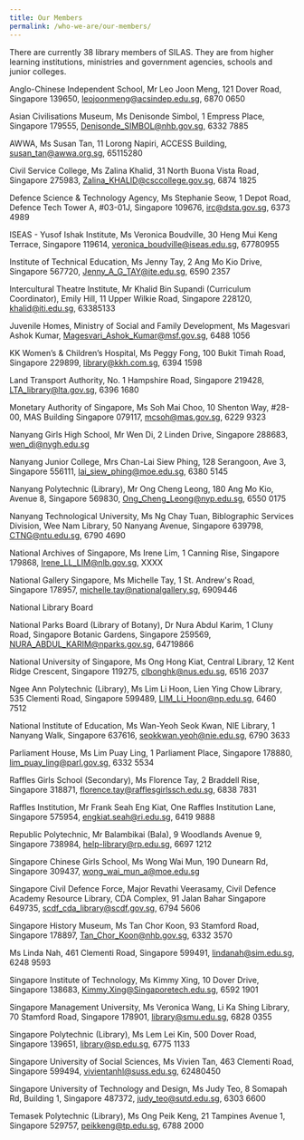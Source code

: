 ```yaml
---
title: Our Members
permalink: /who-we-are/our-members/
---
```

There are currently 38 library members of SILAS. They are from higher learning institutions, ministries and government agencies, schools and junior colleges.



Anglo-Chinese Independent School, Mr Leo Joon Meng,
121 Dover Road, Singapore 139650, leojoonmeng@acsindep.edu.sg, 6870 0650

Asian Civilisations Museum, Ms Denisonde Simbol, 1 Empress Place, Singapore 179555, Denisonde_SIMBOL@nhb.gov.sg, 6332 7885

AWWA, Ms Susan Tan, 11 Lorong Napiri, ACCESS Building, susan_tan@awwa.org.sg, 65115280

Civil Service College, Ms Zalina Khalid, 31 North Buona Vista Road, Singapore 275983, Zalina_KHALID@csccollege.gov.sg, 6874 1825

Defence Science & Technology Agency, Ms Stephanie Seow, 1 Depot Road, Defence Tech Tower A, #03-01J, Singapore 109676, irc@dsta.gov.sg, 6373 4989

ISEAS - Yusof Ishak Institute, Ms Veronica Boudville, 30 Heng Mui Keng Terrace, Singapore 119614, veronica_boudville@iseas.edu.sg, 67780955

Institute of Technical Education, Ms Jenny Tay, 2 Ang Mo Kio Drive, Singapore 567720, Jenny_A_G_TAY@ite.edu.sg, 6590 2357

Intercultural Theatre Institute, Mr Khalid Bin Supandi (Curriculum Coordinator), Emily Hill, 11 Upper Wilkie Road, Singapore 228120, khalid@iti.edu.sg, 63385133

Juvenile Homes, Ministry of Social and Family Development, Ms Magesvari Ashok Kumar, Magesvari_Ashok_Kumar@msf.gov.sg, 6488 1056

KK Women’s & Children’s Hospital, Ms Peggy Fong, 100 Bukit Timah Road, Singapore 229899, library@kkh.com.sg, 6394 1598

Land Transport Authority, No. 1 Hampshire Road, Singapore 219428, LTA_library@lta.gov.sg, 6396 1680

Monetary Authority of Singapore, Ms Soh Mai Choo, 10 Shenton Way, #28-00, MAS Building Singapore 079117, mcsoh@mas.gov.sg, 6229 9323

Nanyang Girls High School, Mr Wen Di, 2 Linden Drive, Singapore 288683, wen_di@nygh.edu.sg

Nanyang Junior College, Mrs Chan-Lai Siew Phing, 128 Serangoon, Ave 3, Singapore 556111, lai_siew_phing@moe.edu.sg, 6380 5145

Nanyang Polytechnic (Library), Mr Ong Cheng Leong, 180 Ang Mo Kio, Avenue 8, Singapore 569830, Ong_Cheng_Leong@nyp.edu.sg, 6550 0175

Nanyang Technological University, Ms Ng Chay Tuan, Biblographic Services Division, Wee Nam Library, 50 Nanyang Avenue, Singapore 639798, CTNG@ntu.edu.sg, 6790 4690

National Archives of Singapore, Ms Irene Lim, 1 Canning Rise, Singapore 179868, Irene_LL_LIM@nlb.gov.sg, XXXX

National Gallery Singapore, Ms Michelle Tay, 1 St. Andrew's Road, Singapore 178957, michelle.tay@nationalgallery.sg, 6909446


National Library Board


National Parks Board (Library of Botany), Dr Nura Abdul Karim, 1 Cluny Road, Singapore Botanic Gardens, Singapore 259569, NURA_ABDUL_KARIM@nparks.gov.sg, 64719866

National University of Singapore, Ms Ong Hong Kiat, Central Library, 12 Kent Ridge Crescent, Singapore 119275, clbonghk@nus.edu.sg, 6516 2037

Ngee Ann Polytechnic (Library), Ms Lim Li Hoon, Lien Ying Chow Library, 535 Clementi Road, Singapore 599489, LIM_Li_Hoon@np.edu.sg, 6460 7512

National Institute of Education, Ms Wan-Yeoh Seok Kwan, NIE Library, 1 Nanyang Walk, Singapore 637616, seokkwan.yeoh@nie.edu.sg, 6790 3633 

Parliament House, Ms Lim Puay Ling, 1 Parliament Place, Singapore 178880, lim_puay_ling@parl.gov.sg, 6332 5534

Raffles Girls School (Secondary), Ms Florence Tay, 2 Braddell Rise, Singapore 318871, florence.tay@rafflesgirlssch.edu.sg, 6838 7831

Raffles Institution, Mr Frank Seah Eng Kiat, One Raffles Institution Lane, Singapore 575954, engkiat.seah@ri.edu.sg, 6419 9888

Republic Polytechnic, Mr Balambikai (Bala), 9 Woodlands Avenue 9, Singapore 738984, help-library@rp.edu.sg, 6697 1212

Singapore Chinese Girls School, Ms Wong Wai Mun, 190 Dunearn Rd, Singapore 309437, wong_wai_mun_a@moe.edu.sg

Singapore Civil Defence Force, Major Revathi Veerasamy, Civil Defence Academy Resource Library, CDA Complex, 91 Jalan Bahar Singapore 649735, scdf_cda_library@scdf.gov.sg, 6794 5606

Singapore History Museum, Ms Tan Chor Koon, 93 Stamford Road, Singapore 178897, Tan_Chor_Koon@nhb.gov.sg, 6332 3570

Ms Linda Nah, 461 Clementi Road, Singapore 599491, lindanah@sim.edu.sg, 6248 9593

Singapore Institute of Technology, Ms Kimmy Xing, 10 Dover Drive, Singapore 138683, Kimmy.Xing@Singaporetech.edu.sg, 6592 1901

Singapore Management University, Ms Veronica Wang, Li Ka Shing Library, 70 Stamford Road, Singapore 178901, library@smu.edu.sg, 6828 0355

Singapore Polytechnic (Library), Ms Lem Lei Kin, 500 Dover Road, Singapore 139651, library@sp.edu.sg, 6775 1133

Singapore University of Social Sciences, Ms Vivien Tan, 463 Clementi Road, Singapore 599494, vivientanhl@suss.edu.sg, 62480450
 
Singapore University of Technology and Design, Ms Judy Teo, 8 Somapah Rd, Building 1, Singapore 487372, judy_teo@sutd.edu.sg, 6303 6600

Temasek Polytechnic (Library), Ms Ong Peik Keng, 21 Tampines Avenue 1, Singapore 529757, peikkeng@tp.edu.sg, 6788 2000